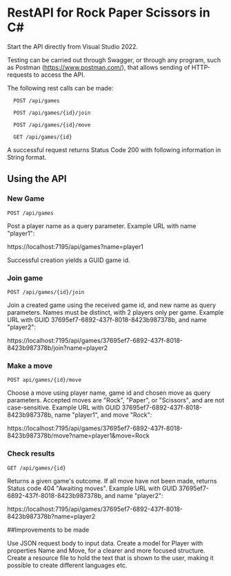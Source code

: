 # RestAPI for Rock Paper Scissors in C#

Start the API directly from Visual Studio 2022.

Testing can be carried out through Swagger, or through any program, such as Postman (https://www.postman.com/), that allows sending of HTTP-requests to access the API.


The following rest calls can be made:

	  POST /api/games

	  POST /api/games/{id}/join

	  POST /api/games/{id}/move

	  GET /api/games/{id}
  
A successful request returns Status Code 200 with following information in String format.

## Using the API
### New Game 

`POST /api/games`

Post a player name as a query parameter. Example URL with name "player1":

https://localhost:7195/api/games?name=player1

Successful creation yields a GUID game id.

### Join game

`POST /api/games/{id}/join`

Join a created game using the received game id, and new name as query parameters. Names must be distinct, with 2 players only per game. 
Example URL with GUID 37695ef7-6892-437f-8018-8423b987378b, and name "player2":

https://localhost:7195/api/games/37695ef7-6892-437f-8018-8423b987378b/join?name=player2

### Make a move

`POST api/games/{id}/move`

Choose a move using player name, game id and chosen move as query parameters. Accepted moves are "Rock", "Paper", or "Scissors", and are not case-sensitive. 
Example URL with GUID 37695ef7-6892-437f-8018-8423b987378b, name "player1", and move "Rock":

https://localhost:7195/api/games/37695ef7-6892-437f-8018-8423b987378b/move?name=player1&move=Rock

### Check results

`GET /api/games/{id}`

Returns a given game's outcome. If all move have not been made, returns Status code 404 "Awaiting moves".
Example URL with GUID 37695ef7-6892-437f-8018-8423b987378b, and name "player2":

https://localhost:7195/api/games/37695ef7-6892-437f-8018-8423b987378b?name=player2

##Improvements to be made
	
Use JSON request body to input data.
Create a model for Player with properties Name and Move, for a clearer and more focused structure.
Create a resource file to hold the text that is shown to the user, making it possible to create different languages etc.
